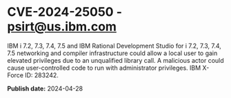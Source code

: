 # CVE-2024-25050 - psirt@us.ibm.com

IBM i 7.2, 7.3, 7.4, 7.5 and IBM Rational Development Studio for i 7.2, 7.3, 7.4, 7.5 networking and compiler infrastructure could allow a local user to gain elevated privileges due to an unqualified library call. A malicious actor could cause user-controlled code to run with administrator privileges.  IBM X-Force ID:  283242.

**Publish date:** 2024-04-28
